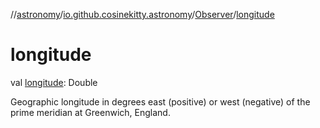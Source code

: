 //[astronomy](../../../index.md)/[io.github.cosinekitty.astronomy](../index.md)/[Observer](index.md)/[longitude](longitude.md)

# longitude

val [longitude](longitude.md): Double

Geographic longitude in degrees east (positive) or west (negative) of the prime meridian at Greenwich, England.
